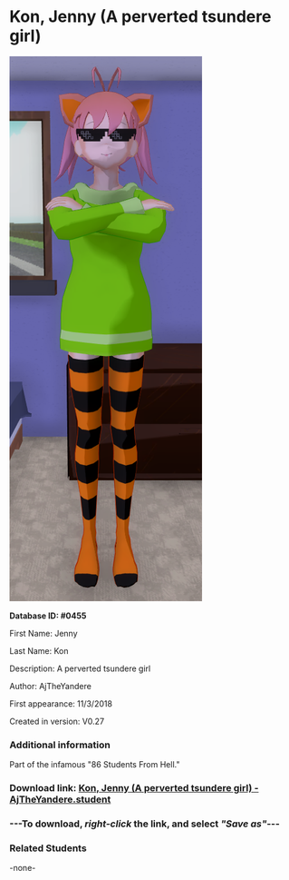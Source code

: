 # Kon, Jenny (A perverted tsundere girl)

<img src="../../Files/Images/Kon, Jenny (A perverted tsundere girl).png" title="Kon, Jenny (A perverted tsundere girl) - AjTheYandere">

**Database ID: #0455**

First Name: Jenny

Last Name: Kon

Description: A perverted tsundere girl

Author: AjTheYandere

First appearance: 11/3/2018

Created in version: V0.27

### Additional information

Part of the infamous "86 Students From Hell."

### Download link: <a href="https://raw.githubusercontent.com/Arbiter1223/Daigaku-Gurashi-Custom-Students/master/Files/Student%20Files/Kon%2C%20Jenny%20(A%20perverted%20tsundere%20girl)%20-%20AjTheYandere.student">Kon, Jenny (A perverted tsundere girl) - AjTheYandere.student</a>

### ---**To download, _right-click_ the link, and select _"Save as"_**---

### Related Students

-none-
